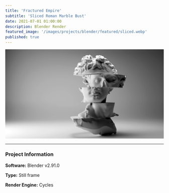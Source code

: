 ```yaml
---
title: 'Fractured Empire'
subtitle: 'Sliced Roman Marble Bust'
date: 2021-07-01 01:00:00
description: Blender Render
featured_image: '/images/projects/blender/featured/sliced.webp'
published: true
---
```


![](/images/projects/full_size/sliced.webp)

---

### Project Information

**Software:** Blender v2.91.0

**Type:** Still frame

**Render Engine:** Cycles
